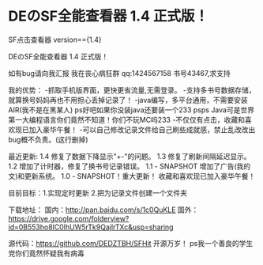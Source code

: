 # DEのSF全能查看器 1.4 正式版！
SF点击查看器 version=={1.4}

DEのSF全能查看器 1.4 正式版！

如有bug请向我汇报
我在丧心病狂群 qq:1424567158
书号43467,求支持

我的优势：
-抓取手机版界面，更快更省流量,无需登录。
-支持多书号数据存储，就算换号妈妈再也不用担心丢掉记录了！
-java编写，多平台通用，不需要安装AIR(我不是在黑某人) 
ps好吧如果你没装java还要装一个233
psps Java可是世界第一大编程语言你们竟然不知道！你们不玩MC吗233
-不仅仅有点击，收藏和喜欢现已加入豪华午餐！
-可以自己修改记录文件给自己刷些成就感，禁止乱改改出bug概不负责。(这行删掉)

最近更新:
1.4
修复了数据下降显示"+-"的问题。
1.3
修复了刷新间隔延迟显示。
1.2
增加了计时器，修复了换书号记录错误。
1.1 - SNAPSHOT
增加了广告(我的文)和更新系统。
1.0 - SNAPSHOT！重大更新！
收藏和喜欢现已加入豪华午餐！

目前目标：1.实现定时更新
2.把为记录文件创建一个文件夹

下载地址：
国内：http://pan.baidu.com/s/1c0QuKLE
国外：https://drive.google.com/folderview?id=0B553ho8lC0IhUW5rTk9QajlrTXc&usp=sharing

源代码：https://github.com/DEDZTBH/SFHit
开源万岁！
ps我一个善良的学生党你们竟然怀疑我有病毒
